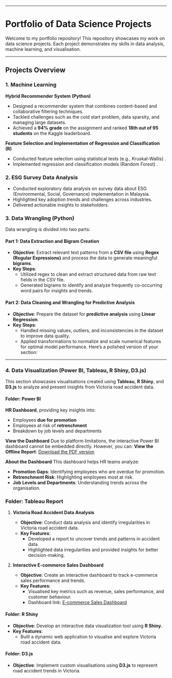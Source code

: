 
---

# **Portfolio of Data Science Projects**

Welcome to my portfolio repository! This repository showcases my work on data science projects. 
Each project demonstrates my skills in data analysis, machine learning, and visualisation.

---

## **Projects Overview**

### **1. Machine Learning**

**Hybrid Recommender System (Python)**  
- Designed a recommender system that combines content-based and collaborative filtering techniques.  
- Tackled challenges such as the cold start problem, data sparsity, and managing large datasets.  
- Achieved a **94% grade** on the assignment and ranked **18th out of 95 students** on the Kaggle leaderboard.  

**Feature Selection and Implementation of Regression and Classification (R)**  
- Conducted feature selection using statistical tests (e.g., Kruskal-Wallis) .  
- Implemented regression and classification models (Random Forest) .  


### **2. ESG Survey Data Analysis**
- Conducted exploratory data analysis on survey data about ESG (Environmental, Social, Governance) implementation in Malaysia.
- Highlighted key adoption trends and challenges across industries.
- Delivered actionable insights to stakeholders.

### **3. Data Wrangling (Python)**

Data wrangling is divided into two parts:

#### **Part 1: Data Extraction and Bigram Creation**
- **Objective**: Extract relevant text patterns from a **CSV file** using **Regex (Regular Expressions)** and process the data to generate meaningful **bigrams**.
- **Key Steps**:
  - Utilized regex to clean and extract structured data from raw text fields in the CSV file.
  - Generated bigrams to identify and analyze frequently co-occurring word pairs for insights and trends.

#### **Part 2: Data Cleaning and Wrangling for Predictive Analysis**
- **Objective**: Prepare the dataset for **predictive analysis** using **Linear Regression**.
- **Key Steps**:
  - Handled missing values, outliers, and inconsistencies in the dataset to improve data quality.
  - Applied transformations to normalize and scale numerical features for optimal model performance.
Here’s a polished version of your section:

---

### **4. Data Visualization (Power BI, Tableau, R Shiny, D3.js)**

This section showcases visualisations created using **Tableau**, **R Shiny**, and **D3.js** to analyze and present insights from Victoria road accident data.


#### **Folder: Power BI**

**HR Dashboard**, providing key insights into:
- Employees **due for promotion**
- Employees at risk of **retrenchment**
- Breakdown by job levels and departments

**View the Dashboard**
Due to platform limitations, the interactive Power BI dashboard cannot be embedded directly. However, you can:
 **View the Offline Report**: [Download the PDF version](https://github.com/EmmanuelleHC/Data_Science_Portfolio/blob/main/Data%20Visualisation/Power%20BI/Clustered%20HR%20Data/HRData.pdf) 

**About the Dashboard**
This dashboard helps HR teams analyze:
- **Promotion Gaps**: Identifying employees who are overdue for promotion.
- **Retrenchment Risk**: Highlighting employees most at risk.
- **Job Levels and Departments**: Understanding trends across the organisation.

### **Folder: Tableau Report**

1. **Victoria Road Accident Data Analysis**  
   - **Objective**: Conduct data analysis and identify irregularities in Victoria road accident data.  
   - **Key Features**:  
     - Developed a report to uncover trends and patterns in accident data.  
     - Highlighted data irregularities and provided insights for better decision-making.  

2. **Interactive E-commerce Sales Dashboard**  
   - **Objective**: Create an interactive dashboard to track e-commerce sales performance and trends.  
   - **Key Features**:  
     - Visualised key metrics such as revenue, sales performance, and customer behaviour.  
     - Dashboard link: [E-commerce Sales Dashboard](https://public.tableau.com/app/profile/emmanuelle.christin/viz/EcommerceBook_17349426403290/Dashboard1?publish=yes)  

#### **Folder: R Shiny**
- **Objective**: Develop an interactive data visualization tool using **R Shiny**.
- **Key Features**:
  - Built a dynamic web application to visualise and explore Victoria road accident data.

#### **Folder: D3.js**
- **Objective**: Implement custom visualisations using **D3.js** to represent road accident trends in Victoria.

